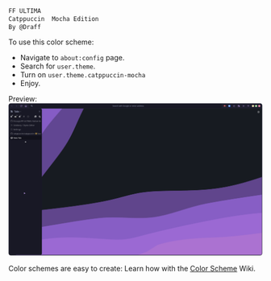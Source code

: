 ```
FF ULTIMA
Catppuccin  Mocha Edition
By @Draff
```

To use this color scheme:
- Navigate to `about:config` page.
- Search for `user.theme`.
- Turn on `user.theme.catppuccin-mocha`
- Enjoy.

Preview:
![preview](./preview.png)

Color schemes are easy to create: Learn how with the [Color Scheme](https://github.com/soulhotel/FF-ULTIMA/wiki/Create-a-Color-Scheme) Wiki.
